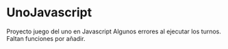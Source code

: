 # UnoJavascript
Proyecto juego del uno en Javascript
Algunos errores al ejecutar los turnos.
Faltan funciones por añadir.
